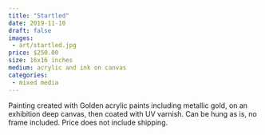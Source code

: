 ```yaml
---
title: "Startled"
date: 2019-11-10
draft: false
images:
 - art/startled.jpg
price: $250.00
size: 16x16 inches
medium: acrylic and ink on canvas
categories:
 - mixed media
---
```


Painting created with Golden acrylic paints including metallic gold, on an exhibition deep canvas, then coated with UV varnish. Can be hung as is, no frame included. Price does not include shipping.
